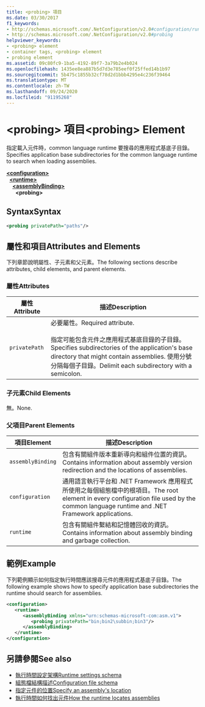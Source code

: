 ```yaml
---
title: <probing> 項目
ms.date: 03/30/2017
f1_keywords:
- http://schemas.microsoft.com/.NetConfiguration/v2.0#configuration/runtime/assemblyBinding/probing
- http://schemas.microsoft.com/.NetConfiguration/v2.0#probing
helpviewer_keywords:
- <probing> element
- container tags, <probing> element
- probing element
ms.assetid: 09c80fc9-1ba5-4192-89f7-3a79b2e4b024
ms.openlocfilehash: 1435ee8ea887b5d7d3e785eef0f25ffed14b1b97
ms.sourcegitcommit: 5b475c1855b32cf78d2d1bbb4295e4c236f39464
ms.translationtype: MT
ms.contentlocale: zh-TW
ms.lasthandoff: 09/24/2020
ms.locfileid: "91195268"
---
```

# <a name="probing-element"></a><span data-ttu-id="77c2c-102">\<probing> 項目</span><span class="sxs-lookup"><span data-stu-id="77c2c-102">\<probing> Element</span></span>

<span data-ttu-id="77c2c-103">指定載入元件時，common language runtime 要搜尋的應用程式基底子目錄。</span><span class="sxs-lookup"><span data-stu-id="77c2c-103">Specifies application base subdirectories for the common language runtime to search when loading assemblies.</span></span>  
  
[**\<configuration>**](../configuration-element.md)\
&nbsp;&nbsp;[**\<runtime>**](runtime-element.md)\
&nbsp;&nbsp;&nbsp;&nbsp;[**\<assemblyBinding>**](assemblybinding-element-for-runtime.md)\
&nbsp;&nbsp;&nbsp;&nbsp;&nbsp;&nbsp;**\<probing>**  
  
## <a name="syntax"></a><span data-ttu-id="77c2c-104">Syntax</span><span class="sxs-lookup"><span data-stu-id="77c2c-104">Syntax</span></span>  
  
```xml  
<probing privatePath="paths"/>  
```  
  
## <a name="attributes-and-elements"></a><span data-ttu-id="77c2c-105">屬性和項目</span><span class="sxs-lookup"><span data-stu-id="77c2c-105">Attributes and Elements</span></span>  

 <span data-ttu-id="77c2c-106">下列章節說明屬性、子元素和父元素。</span><span class="sxs-lookup"><span data-stu-id="77c2c-106">The following sections describe attributes, child elements, and parent elements.</span></span>  
  
### <a name="attributes"></a><span data-ttu-id="77c2c-107">屬性</span><span class="sxs-lookup"><span data-stu-id="77c2c-107">Attributes</span></span>  
  
|<span data-ttu-id="77c2c-108">屬性</span><span class="sxs-lookup"><span data-stu-id="77c2c-108">Attribute</span></span>|<span data-ttu-id="77c2c-109">描述</span><span class="sxs-lookup"><span data-stu-id="77c2c-109">Description</span></span>|  
|---------------|-----------------|  
|`privatePath`|<span data-ttu-id="77c2c-110">必要屬性。</span><span class="sxs-lookup"><span data-stu-id="77c2c-110">Required attribute.</span></span><br /><br /> <span data-ttu-id="77c2c-111">指定可能包含元件之應用程式基底目錄的子目錄。</span><span class="sxs-lookup"><span data-stu-id="77c2c-111">Specifies subdirectories of the application's base directory that might contain assemblies.</span></span> <span data-ttu-id="77c2c-112">使用分號分隔每個子目錄。</span><span class="sxs-lookup"><span data-stu-id="77c2c-112">Delimit each subdirectory with a semicolon.</span></span>|  
  
### <a name="child-elements"></a><span data-ttu-id="77c2c-113">子元素</span><span class="sxs-lookup"><span data-stu-id="77c2c-113">Child Elements</span></span>  

<span data-ttu-id="77c2c-114">無。</span><span class="sxs-lookup"><span data-stu-id="77c2c-114">None.</span></span>  
  
### <a name="parent-elements"></a><span data-ttu-id="77c2c-115">父項目</span><span class="sxs-lookup"><span data-stu-id="77c2c-115">Parent Elements</span></span>  
  
|<span data-ttu-id="77c2c-116">項目</span><span class="sxs-lookup"><span data-stu-id="77c2c-116">Element</span></span>|<span data-ttu-id="77c2c-117">描述</span><span class="sxs-lookup"><span data-stu-id="77c2c-117">Description</span></span>|  
|-------------|-----------------|  
|`assemblyBinding`|<span data-ttu-id="77c2c-118">包含有關組件版本重新導向和組件位置的資訊。</span><span class="sxs-lookup"><span data-stu-id="77c2c-118">Contains information about assembly version redirection and the locations of assemblies.</span></span>|  
|`configuration`|<span data-ttu-id="77c2c-119">通用語言執行平台和 .NET Framework 應用程式所使用之每個組態檔中的根項目。</span><span class="sxs-lookup"><span data-stu-id="77c2c-119">The root element in every configuration file used by the common language runtime and .NET Framework applications.</span></span>|  
|`runtime`|<span data-ttu-id="77c2c-120">包含有關組件繫結和記憶體回收的資訊。</span><span class="sxs-lookup"><span data-stu-id="77c2c-120">Contains information about assembly binding and garbage collection.</span></span>|  
  
## <a name="example"></a><span data-ttu-id="77c2c-121">範例</span><span class="sxs-lookup"><span data-stu-id="77c2c-121">Example</span></span>  

 <span data-ttu-id="77c2c-122">下列範例顯示如何指定執行時間應該搜尋元件的應用程式基底子目錄。</span><span class="sxs-lookup"><span data-stu-id="77c2c-122">The following example shows how to specify application base subdirectories the runtime should search for assemblies.</span></span>  
  
```xml  
<configuration>  
   <runtime>  
      <assemblyBinding xmlns="urn:schemas-microsoft-com:asm.v1">  
         <probing privatePath="bin;bin2\subbin;bin3"/>  
      </assemblyBinding>  
   </runtime>  
</configuration>  
```  
  
## <a name="see-also"></a><span data-ttu-id="77c2c-123">另請參閱</span><span class="sxs-lookup"><span data-stu-id="77c2c-123">See also</span></span>

- [<span data-ttu-id="77c2c-124">執行時間設定架構</span><span class="sxs-lookup"><span data-stu-id="77c2c-124">Runtime settings schema</span></span>](index.md)
- [<span data-ttu-id="77c2c-125">組態檔結構描述</span><span class="sxs-lookup"><span data-stu-id="77c2c-125">Configuration file schema</span></span>](../index.md)
- [<span data-ttu-id="77c2c-126">指定元件的位置</span><span class="sxs-lookup"><span data-stu-id="77c2c-126">Specify an assembly's location</span></span>](../../../../standard/assembly/location.md)
- [<span data-ttu-id="77c2c-127">執行時間如何找出元件</span><span class="sxs-lookup"><span data-stu-id="77c2c-127">How the runtime locates assemblies</span></span>](../../../deployment/how-the-runtime-locates-assemblies.md)
